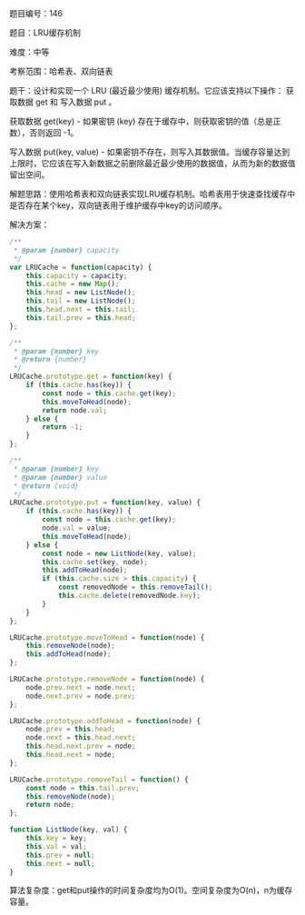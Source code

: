 题目编号：146

题目：LRU缓存机制

难度：中等

考察范围：哈希表、双向链表

题干：设计和实现一个 LRU (最近最少使用) 缓存机制。它应该支持以下操作： 获取数据 get 和 写入数据 put 。

获取数据 get(key) - 如果密钥 (key) 存在于缓存中，则获取密钥的值（总是正数），否则返回 -1。

写入数据 put(key, value) - 如果密钥不存在，则写入其数据值。当缓存容量达到上限时，它应该在写入新数据之前删除最近最少使用的数据值，从而为新的数据值留出空间。

解题思路：使用哈希表和双向链表实现LRU缓存机制。哈希表用于快速查找缓存中是否存在某个key，双向链表用于维护缓存中key的访问顺序。

解决方案：

```javascript
/**
 * @param {number} capacity
 */
var LRUCache = function(capacity) {
    this.capacity = capacity;
    this.cache = new Map();
    this.head = new ListNode();
    this.tail = new ListNode();
    this.head.next = this.tail;
    this.tail.prev = this.head;
};

/** 
 * @param {number} key
 * @return {number}
 */
LRUCache.prototype.get = function(key) {
    if (this.cache.has(key)) {
        const node = this.cache.get(key);
        this.moveToHead(node);
        return node.val;
    } else {
        return -1;
    }
};

/** 
 * @param {number} key 
 * @param {number} value
 * @return {void}
 */
LRUCache.prototype.put = function(key, value) {
    if (this.cache.has(key)) {
        const node = this.cache.get(key);
        node.val = value;
        this.moveToHead(node);
    } else {
        const node = new ListNode(key, value);
        this.cache.set(key, node);
        this.addToHead(node);
        if (this.cache.size > this.capacity) {
            const removedNode = this.removeTail();
            this.cache.delete(removedNode.key);
        }
    }
};

LRUCache.prototype.moveToHead = function(node) {
    this.removeNode(node);
    this.addToHead(node);
};

LRUCache.prototype.removeNode = function(node) {
    node.prev.next = node.next;
    node.next.prev = node.prev;
};

LRUCache.prototype.addToHead = function(node) {
    node.prev = this.head;
    node.next = this.head.next;
    this.head.next.prev = node;
    this.head.next = node;
};

LRUCache.prototype.removeTail = function() {
    const node = this.tail.prev;
    this.removeNode(node);
    return node;
};

function ListNode(key, val) {
    this.key = key;
    this.val = val;
    this.prev = null;
    this.next = null;
}
```

算法复杂度：get和put操作的时间复杂度均为O(1)。空间复杂度为O(n)，n为缓存容量。